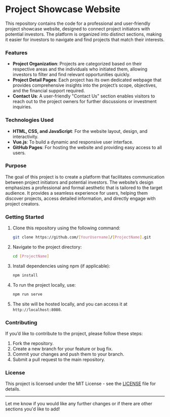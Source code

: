 # Project Showcase Website

This repository contains the code for a professional and user-friendly project showcase website, designed to connect project initiators with potential investors. The platform is organized into distinct sections, making it easier for investors to navigate and find projects that match their interests.

### Features
- **Project Organization**: Projects are categorized based on their respective areas and the individuals who initiated them, allowing investors to filter and find relevant opportunities quickly.
- **Project Detail Pages**: Each project has its own dedicated webpage that provides comprehensive insights into the project’s scope, objectives, and the financial support required.
- **Contact Us**: A user-friendly "Contact Us" section enables visitors to reach out to the project owners for further discussions or investment inquiries.

### Technologies Used
- **HTML, CSS, and JavaScript**: For the website layout, design, and interactivity.
- **Vue.js**: To build a dynamic and responsive user interface.
- **GitHub Pages**: For hosting the website and providing easy access to all users.

### Purpose
The goal of this project is to create a platform that facilitates communication between project initiators and potential investors. The website’s design emphasizes a professional and formal aesthetic that is tailored to the target audience. It provides a seamless experience for users, helping them discover projects, access detailed information, and directly engage with project creators.

### Getting Started
1. Clone this repository using the following command:
    ```bash
    git clone https://github.com/[YourUsername]/[ProjectName].git
    ```
2. Navigate to the project directory:
    ```bash
    cd [ProjectName]
    ```
3. Install dependencies using npm (if applicable):
    ```bash
    npm install
    ```
4. To run the project locally, use:
    ```bash
    npm run serve
    ```
5. The site will be hosted locally, and you can access it at `http://localhost:8080`.

### Contributing
If you’d like to contribute to the project, please follow these steps:
1. Fork the repository.
2. Create a new branch for your feature or bug fix.
3. Commit your changes and push them to your branch.
4. Submit a pull request to the main repository.

### License
This project is licensed under the MIT License - see the [LICENSE](LICENSE) file for details.

---

Let me know if you would like any further changes or if there are other sections you'd like to add!
